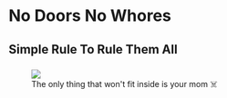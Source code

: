 <h1>No Doors No Whores</h1>
<h2>Simple Rule To Rule Them All</h2>
<h3></h3>
<figure>
<img src="https://www.hagerty.co.uk/wp-content/uploads/2022/03/Peel-Trident-03.jpg">
<figcaption>The only thing that won't fit inside is your mom ☠️</figcaption>
</figure>
